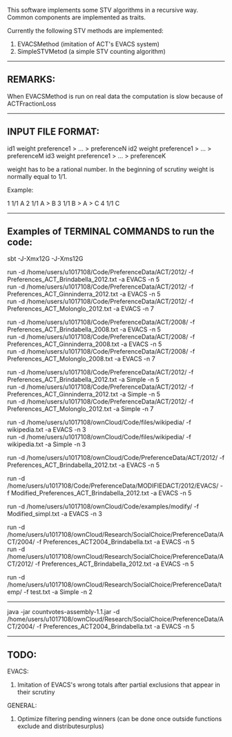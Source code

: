 This software implements some STV algorithms in a recursive way.
Common components are implemented as traits.


Currently the following STV methods are implemented:

1) EVACSMethod (imitation of ACT's EVACS system)
2) SimpleSTVMetod (a simple STV counting algorithm)

-----------------------------------------------------------------
REMARKS:
-----------------------------------------------------------------

When EVACSMethod is run on real data the computation is slow because of ACTFractionLoss

-----------------------------------------------------------------
INPUT FILE FORMAT:
-----------------------------------------------------------------

id1 weight preference1 > ... > preferenceN
id2 weight preference1 > ... > preferenceM
id3 weight preference1 > ... > preferenceK

weight has to be a rational number.
In the beginning of scrutiny weight is normally equal to 1/1.

Example:

1 1/1 A
2 1/1 A > B
3 1/1 B > A > C
4 1/1 C

-----------------------------------------------------------------
Examples of TERMINAL COMMANDS to run the code:
-----------------------------------------------------------------

sbt -J-Xmx12G -J-Xms12G  

run -d /home/users/u1017108/Code/PreferenceData/ACT/2012/ -f Preferences_ACT_Brindabella_2012.txt -a EVACS -n 5  
run -d /home/users/u1017108/Code/PreferenceData/ACT/2012/ -f Preferences_ACT_Ginninderra_2012.txt -a EVACS -n 5  
run -d /home/users/u1017108/Code/PreferenceData/ACT/2012/ -f Preferences_ACT_Molonglo_2012.txt -a EVACS -n 7  

run -d /home/users/u1017108/Code/PreferenceData/ACT/2008/ -f Preferences_ACT_Brindabella_2008.txt -a EVACS -n 5  
run -d /home/users/u1017108/Code/PreferenceData/ACT/2008/ -f Preferences_ACT_Ginninderra_2008.txt -a EVACS -n 5  
run -d /home/users/u1017108/Code/PreferenceData/ACT/2008/ -f Preferences_ACT_Molonglo_2008.txt -a EVACS -n 7  

run -d /home/users/u1017108/Code/PreferenceData/ACT/2012/ -f Preferences_ACT_Brindabella_2012.txt -a Simple -n 5  
run -d /home/users/u1017108/Code/PreferenceData/ACT/2012/ -f Preferences_ACT_Ginninderra_2012.txt -a Simple -n 5  
run -d /home/users/u1017108/Code/PreferenceData/ACT/2012/ -f Preferences_ACT_Molonglo_2012.txt -a Simple -n 7  


run -d /home/users/u1017108/ownCloud/Code/files/wikipedia/ -f wikipedia.txt -a EVACS -n 3  
run -d /home/users/u1017108/ownCloud/Code/files/wikipedia/ -f wikipedia.txt -a Simple -n 3  



run -d /home/users/u1017108/ownCloud/Code/PreferenceData/ACT/2012/ -f Preferences_ACT_Brindabella_2012.txt -a EVACS -n 5  

run -d /home/users/u1017108/Code/PreferenceData/MODIFIEDACT/2012/EVACS/ -f Modified_Preferences_ACT_Brindabella_2012.txt -a EVACS -n 5  


run -d /home/users/u1017108/ownCloud/Code/examples/modify/ -f Modified_simpl.txt -a EVACS -n 3  


run -d /home/users/u1017108/ownCloud/Research/SocialChoice/PreferenceData/ACT/2004/ -f Preferences_ACT2004_Brindabella.txt -a EVACS -n 5  
run -d /home/users/u1017108/ownCloud/Research/SocialChoice/PreferenceData/ACT/2012/ -f  Preferences_ACT_Brindabella_2012.txt -a EVACS -n 5  


run -d /home/users/u1017108/ownCloud/Research/SocialChoice/PreferenceData/temp/ -f test.txt -a Simple -n 2  

-----------------------------------------------------------------

java -jar countvotes-assembly-1.1.jar -d /home/users/u1017108/ownCloud/Research/SocialChoice/PreferenceData/ACT/2004/ -f Preferences_ACT2004_Brindabella.txt -a EVACS -n 5

-----------------------------------------------------------------
TODO:
-----------------------------------------------------------------

EVACS:
1) Imitation of EVACS's wrong totals after partial exclusions that appear in their scrutiny 


GENERAL:
 
1) Optimize filtering pending winners (can be done once outside functions exclude and distributesurplus)


